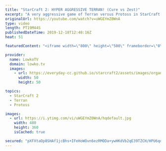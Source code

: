 ```yaml
---
title: "StarCraft 2: HYPER AGGRESSIVE TERRAN! (Cure vs Zest)"
excerpt: "A very aggressive game of Terran versus Protoss in StarCraft 2. In this professional match Cure, the Terran player, decides to start off with a double proxy Barracks. While the response from Zest was solid, a lot of damage still gets dealt. However, when going for Terran cheese the Command Center does"
originalUrl: https://youtube.com/watch?v=uWGEYmZ0WnA
type: video
length: PT19M44S
publishedDateTime: 2019-12-18T12:48:16Z
heat: 51

featuredContent: "<iframe width=\"800\" height=\"500\" frameborder=\"0\" src=\"https://www.youtube.com/embed/uWGEYmZ0WnA\" allow=\"accelerometer; autoplay; encrypted-media; gyroscope; picture-in-picture\" allowfullscreen></iframe>"

provider:
  name: LowkoTV
  domain: lowko.tv
  images:
    - url: https://everyday-cc.github.io/starcraft2/assets/images/organizations/lowko.tv-50x50.jpg
      width: 50
      height: 50

topics:
  - StarCraft 2
  - Terran
  - Protoss

images:
  - url: https://i.ytimg.com/vi/uWGEYmZ0WnA/hqdefault.jpg
    width: 480
    height: 360
    isCached: true

secured: "pXFXtaOp8SHAf1jcBhs+IFeHoWOvn6ezRMODa+ywHKdVb2qE39TZCH/HPU6qoqOAiCs5LzbQEWM4i0Vl9m8M+kPQsKvTgvO4Zsy8ZzrJdB3JK6KJsiw+qvw/N3N+9Sy84aXNjIDWKGbdrDGxISPBedv/3jPb+sqgzahpYNRyzcbmQhHr4FLXt7OLjGvpW7rKavnUnp83syPwZzdydxvPmfXOF0RGGX3hP0GhVCFJqfx897f3QwSwXkATUJKNzsmWQCscWgKvcHHZIICIci/uQAK0nzbB+pjH1LxY8ZUe4uIm0VKvJEtMeGckQP/WKdYUHKOE4vX8Ij9R5r12syjLgdH/YZ7bQyT3d9XmbshWxXE1sSQKuWTH4Ze4b6LBWDOlfSKrXMNPuYlTa8rQ0mvKgB71p3XNgi8GRLoL1tgRk7ZTzgADlkc6JUN4o9KNngw8;vFdnWyLjpsjKrjBBZadL+A=="
---
```


